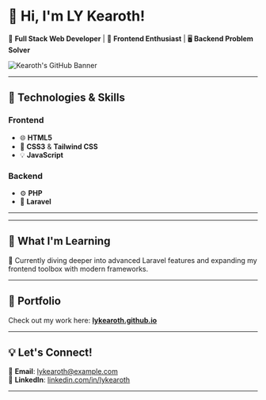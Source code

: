 # 👋 Hi, I'm LY Kearoth!  

🌟 **Full Stack Web Developer** | 🎨 **Frontend Enthusiast** | 🖥️ **Backend Problem Solver**  

![Kearoth's GitHub Banner](https://via.placeholder.com/1000x300.png?text=Welcome+to+My+GitHub+Profile)  

---

## 🔧 Technologies & Skills  

### **Frontend**  
- 🌐 **HTML5**  
- 🎨 **CSS3** & **Tailwind CSS**  
- 💡 **JavaScript**  

### **Backend**  
- ⚙️ **PHP**  
- 🌟 **Laravel**  

---
<!-- 
## 🛠️ Projects & Contributions  
🌐 Explore my projects, where I craft dynamic, responsive, and scalable web applications:  
- 🔗 **[Project 1](#)**: A stunning e-commerce platform with a sleek UI.  
- 🔗 **[Project 2](#)**: A custom CMS built with Laravel.  
- 🔗 **[Project 3](#)**: Interactive dashboards and analytics tools.  
-->
---

## 🌱 What I'm Learning  
🚀 Currently diving deeper into advanced Laravel features and expanding my frontend toolbox with modern frameworks.

---

## 🌟 Portfolio  
Check out my work here: [**lykearoth.github.io**](https://lykearoth.github.io)  

---

## 💡 Let's Connect!  
💌 **Email**: [lykearoth@example.com](mailto:lykearoth@example.com)  
💬 **LinkedIn**: [linkedin.com/in/lykearoth](https://www.linkedin.com/in/kearorh-ly/)  

---
